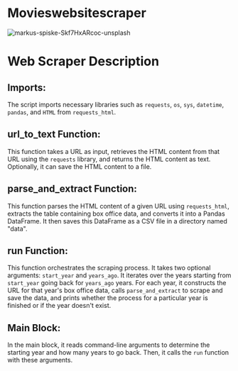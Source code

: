 # Movieswebsitescraper
![markus-spiske-Skf7HxARcoc-unsplash](https://github.com/MananChandna/movieswebsitescraper/assets/139998502/98a86aba-d4e4-4280-97fb-e465c59fc419)


# Web Scraper Description

## Imports:
The script imports necessary libraries such as `requests`, `os`, `sys`, `datetime`, `pandas`, and `HTML` from `requests_html`.

## url_to_text Function:
This function takes a URL as input, retrieves the HTML content from that URL using the `requests` library, and returns the HTML content as text. Optionally, it can save the HTML content to a file.

## parse_and_extract Function:
This function parses the HTML content of a given URL using `requests_html`, extracts the table containing box office data, and converts it into a Pandas DataFrame. It then saves this DataFrame as a CSV file in a directory named "data".

## run Function:
This function orchestrates the scraping process. It takes two optional arguments: `start_year` and `years_ago`. It iterates over the years starting from `start_year` going back for `years_ago` years. For each year, it constructs the URL for that year's box office data, calls `parse_and_extract` to scrape and save the data, and prints whether the process for a particular year is finished or if the year doesn't exist.

## Main Block:
In the main block, it reads command-line arguments to determine the starting year and how many years to go back. Then, it calls the `run` function with these arguments.


